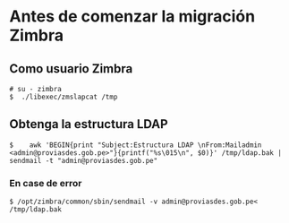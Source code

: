 # Antes de comenzar la migración Zimbra

    
##  Como usuario Zimbra 

    # su - zimbra
    $  ./libexec/zmslapcat /tmp

##  Obtenga la estructura LDAP 

    $    awk 'BEGIN{print "Subject:Estructura LDAP \nFrom:Mailadmin <admin@proviasdes.gob.pe>"}{printf("%s\015\n", $0)}' /tmp/ldap.bak | sendmail -t "admin@proviasdes.gob.pe"
    

### En case de error 

    $ /opt/zimbra/common/sbin/sendmail -v admin@proviasdes.gob.pe< /tmp/ldap.bak





